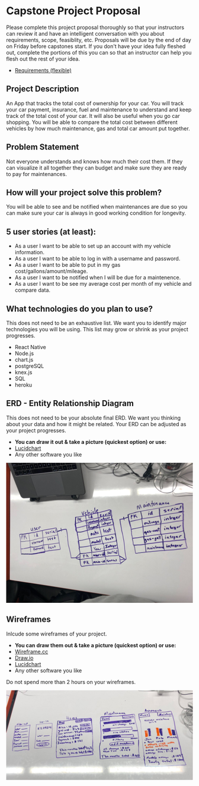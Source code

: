# Capstone Project Proposal

Please complete this project proposal thoroughly so that your instructors can review it and have an intelligent conversation with you about requirements, scope, feasiblity, etc. Proposals will be due by the end of day on Friday before capstones start. If you don't have your idea fully fleshed out, complete the portions of this you can so that an instructor can help you flesh out the rest of your idea.

* [Requirements (flexible)](https://gist.github.com/matt-winzer/745abaadb509371dfee2a756c8da0c5e)

## Project Description

An App that tracks the total cost of ownership for your car.  You will track your car payment, insurance, fuel and maintenance to understand and keep track of the total cost of your car.  It will also be useful when you go car shopping. You will be able to compare the total cost between different vehicles by how much maintenance, gas and total car amount put together.

## Problem Statement

Not everyone understands and knows how much their cost them.  If they can visualize it all together they can budget and make sure they are ready to pay for maintenances.

## How will your project solve this problem?

You will be able to see and be notified when maintenances are due so you can   make sure your car is always in good working condition for longevity.

## 5 user stories (at least):

* As a user I want to be able to set up an account with my vehicle information.
* As a user I want to be able to log in with a username and password.
* As a user I want to be able to put in my gas cost/gallons/amount/mileage.
* As a user I want to be notified when I will be due for a maintenence.
* As a user I want to be see my average cost per month of my vehicle and compare data.

## What technologies do you plan to use?

This does not need to be an exhaustive list. We want you to identify major technologies you will be using. This list may grow or shrink as your project progresses.

* React Native
* Node.js
* chart.js
* postgreSQL
* knex.js
* SQL
* heroku


## ERD - Entity Relationship Diagram

This does not need to be your absolute final ERD. We want you thinking about your data and how it might be related. Your ERD can be adjusted as your project progresses. 
* **You can draw it out & take a picture (quickest option) or use:**
* [Lucidchart](https://www.lucidchart.com/)
* Any other software you like
<img src="img/erd.jpg"/>


## Wireframes

Inlcude some wireframes of your project.
* **You can draw them out & take a picture (quickest option) or use:**
* [Wireframe.cc](https://wireframe.cc/)
* [Draw.io](https://www.draw.io/)
* [Lucidchart](https://www.lucidchart.com/)
* Any other software you like

Do not spend more than 2 hours on your wireframes.

<img src="img/wire-frame.jpg"/>
